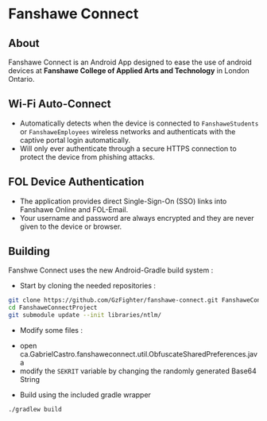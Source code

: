 #  Fanshawe Connect

##  About

Fanshawe Connect is an Android App designed to ease the use of
android devices at **Fanshawe College of Applied Arts and Technology** 
in London Ontario.

##  Wi-Fi Auto-Connect

- Automatically detects when the device is connected to 
`FanshaweStudents` or `FanshaweEmployees` wireless networks
and authenticats with the captive portal login automatically.
- Will only ever authenticate through a secure HTTPS connection to 
protect the device from phishing attacks.

## FOL Device Authentication

- The application provides direct Single-Sign-On (SSO) links
into Fanshawe Online and FOL-Email.
- Your username and password are always encrypted and they are 
never given to the device or browser.

##  Building

Fanshwe Connect uses the new Android-Gradle build system :

- Start by cloning the needed repositories :
    
 ```sh
git clone https://github.com/GzFighter/fanshawe-connect.git FanshaweConnectProject
cd FanshaweConnectProject
git submodule update --init libraries/ntlm/
```

- Modify some files :
 
 + open ca.GabrielCastro.fanshaweconnect.util.ObfuscateSharedPreferences.java
 + modify the `SEKRIT` variable by changing the randomly generated Base64 String

- Build using the included gradle wrapper
 ```sh
./gradlew build
```

